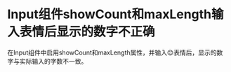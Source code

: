# Input组件showCount和maxLength输入表情后显示的数字不正确

在Input组件中启用showCount和maxLength属性，并输入😊表情后，显示的数字与实际输入的字数不一致。
